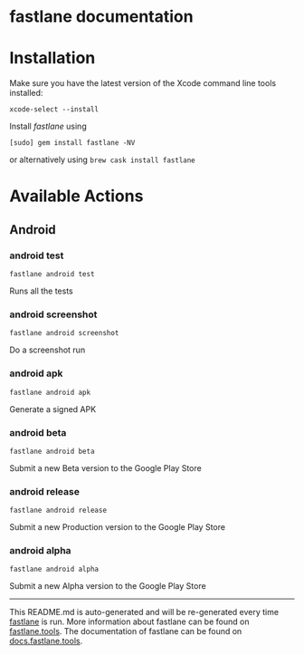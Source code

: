 fastlane documentation
================
# Installation

Make sure you have the latest version of the Xcode command line tools installed:

```
xcode-select --install
```

Install _fastlane_ using
```
[sudo] gem install fastlane -NV
```
or alternatively using `brew cask install fastlane`

# Available Actions
## Android
### android test
```
fastlane android test
```
Runs all the tests
### android screenshot
```
fastlane android screenshot
```
Do a screenshot run
### android apk
```
fastlane android apk
```
Generate a signed APK
### android beta
```
fastlane android beta
```
Submit a new Beta version to the Google Play Store
### android release
```
fastlane android release
```
Submit a new Production version to the Google Play Store
### android alpha
```
fastlane android alpha
```
Submit a new Alpha version to the Google Play Store

----

This README.md is auto-generated and will be re-generated every time [fastlane](https://fastlane.tools) is run.
More information about fastlane can be found on [fastlane.tools](https://fastlane.tools).
The documentation of fastlane can be found on [docs.fastlane.tools](https://docs.fastlane.tools).
